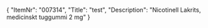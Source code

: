 {
  "ItemNr": "007314",
  "Title": "test",
  "Description": "Nicotinell Lakrits, medicinskt tuggummi 2 mg"
}